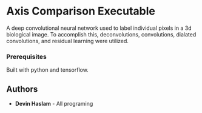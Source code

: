 # Axis Comparison Executable

A deep convolutional neural network used to label individual pixels in a 3d biological image. To accomplish this, deconvolutions, convolutions, dialated convolutions, and residual learning were utilized. 

### Prerequisites

Built with python and tensorflow.

## Authors

* **Devin Haslam** - All programing

